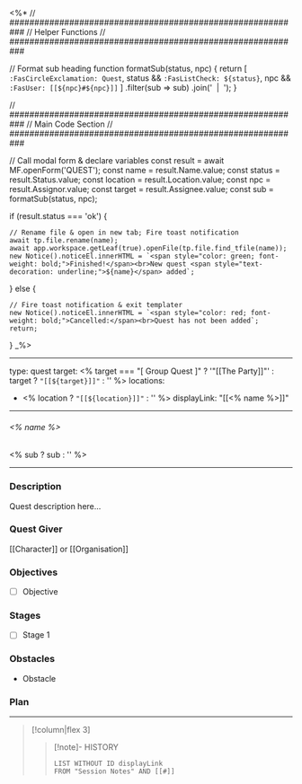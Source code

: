 <%*
// ###########################################################
//                       Helper Functions
// ###########################################################

// Format sub heading
function formatSub(status, npc) {
  return [
    `:FasCircleExclamation: Quest`,
    status && `:FasListCheck: ${status}`,
    npc && `:FasUser: [[${npc}#${npc}]]`
  ]
  .filter(sub => sub)
  .join('&nbsp;&nbsp;|&nbsp;&nbsp;');
}

// ###########################################################
//                        Main Code Section
// ###########################################################

// Call modal form & declare variables
const result = await MF.openForm('QUEST');
const name = result.Name.value;
const status = result.Status.value;
const location = result.Location.value;
const npc = result.Assignor.value;
const target = result.Assignee.value;
const sub = formatSub(status, npc);

if (result.status === 'ok') {

    // Rename file & open in new tab; Fire toast notification
    await tp.file.rename(name);
    await app.workspace.getLeaf(true).openFile(tp.file.find_tfile(name));
    new Notice().noticeEl.innerHTML = `<span style="color: green; font-weight: bold;">Finished!</span><br>New quest <span style="text-decoration: underline;">${name}</span> added`;

} else {

    // Fire toast notification & exit templater
    new Notice().noticeEl.innerHTML = `<span style="color: red; font-weight: bold;">Cancelled:</span><br>Quest has not been added`;
    return;
}
_%>

---
type: quest
target: <% target === "[ Group Quest ]" ? '"[[The Party]]"' : target ? `"[[${target}]]"` : '' %>
locations:
 - <% location ? `"[[${location}]]"` : ''  %>
displayLink: "[[<% name %>]]"
---
###### <% name %>
<span class="sub2"><% sub ? sub : '' %></span>
___

### Description
Quest description here...

### Quest Giver
[[Character]] or [[Organisation]]

### Objectives
 - [ ] Objective

### Stages
 - [ ] Stage 1

### Obstacles
 - Obstacle

### Plan


___
> [!column|flex 3]
>>[!note]- HISTORY
>>```dataview
>>LIST WITHOUT ID displayLink
>>FROM "Session Notes" AND [[#]]